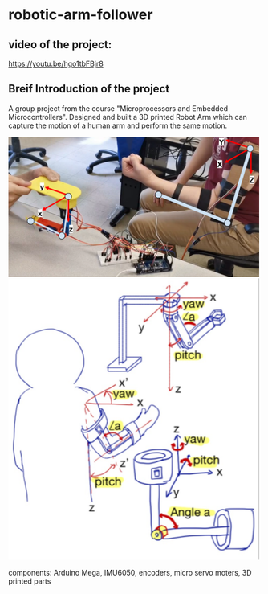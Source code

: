 # robotic-arm-follower

## video of the project: 
https://youtu.be/hgo1tbFBjr8

## Breif Introduction of the project
A group project from the course "Microprocessors and Embedded Microcontrollers". Designed and built a 3D printed Robot Arm which can capture the motion of a human arm and perform the same motion.

<img src="img/demo.PNG" width="500">

<img src="img/sketch.png" width="500">

components: Arduino Mega, IMU6050, encoders, micro servo moters, 3D printed parts
